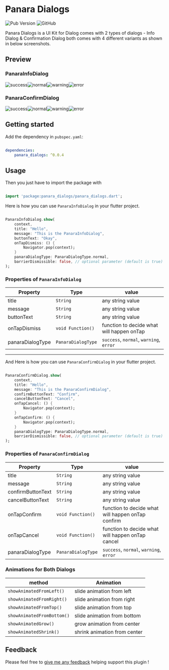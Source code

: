 # Panara Dialogs
![Pub Version](https://img.shields.io/pub/v/panara_dialogs?style=plastic) ![GitHub](https://img.shields.io/github/license/PanaraStudios/panaradialogs?style=plastic) 

Panara Dialogs is a UI Kit for Dialog comes with 2 types of dialogs - Info Dialog & Confirmation Dialog both comes with 4 different variants as shown in below screenshots.


## Preview

### PanaraInfoDialog

![success](https://raw.githubusercontent.com/PanaraStudios/panaradialogs/master/preview_images/info_success.png)![normal](https://raw.githubusercontent.com/PanaraStudios/panaradialogs/master/preview_images/info_normal.png)![warning](https://raw.githubusercontent.com/PanaraStudios/panaradialogs/master/preview_images/info_warning.png)![error](https://raw.githubusercontent.com/PanaraStudios/panaradialogs/master/preview_images/info_error.png)

### PanaraConfirmDialog
![success](https://raw.githubusercontent.com/PanaraStudios/panaradialogs/master/preview_images/confirm_success.png)![normal](https://raw.githubusercontent.com/PanaraStudios/panaradialogs/master/preview_images/confirm_normal.png)![warning](https://raw.githubusercontent.com/PanaraStudios/panaradialogs/master/preview_images/confirm_warning.png)![error](https://raw.githubusercontent.com/PanaraStudios/panaradialogs/master/preview_images/confirm_error.png)

  

## Getting started
Add the dependency in  `pubspec.yaml`:

```yaml

dependencies:
    panara_dialogs: ^0.0.4

```

## Usage

Then you just have to import the package with

```dart

import 'package:panara_dialogs/panara_dialogs.dart';

```


Here is how you can use `PanaraInfoDialog` in your flutter project.
```dart

PanaraInfoDialog.show(
    context, 
    title: "Hello",
    message: "This is the PanaraInfoDialog",
    buttonText: "Okay",
    onTapDismiss: () {
        Navigator.pop(context);
    }
    panaraDialogType: PanaraDialogType.normal,
    barrierDismissible: false, // optional parameter (default is true)
);

```

### Properties of `PanaraInfoDialog`
| Property | Type | value |
|--|--|--|
| title | `String` | any string value  |
| message | `String` | any string value  |
| buttonText | `String` | any string value  |
| onTapDismiss | `void Function()` | function to decide what will happen onTap  |
| panaraDialogType | `PanaraDialogType` | `success`, `normal`, `warning`, `error`  |

---
And Here is how you can use `PanaraConfirmDialog` in your flutter project.
```dart

PanaraConfirmDialog.show(
    context, 
    title: "Hello",
    message: "This is the PanaraConfirmDialog",
    confirmButtonText: "Confirm",
    cancelButtonText: "Cancel",
    onTapCancel: () {
        Navigator.pop(context);
    }
    onTapConfirm: () {
        Navigator.pop(context);
    }
    panaraDialogType: PanaraDialogType.normal,
    barrierDismissible: false, // optional parameter (default is true)
);

```

### Properties of `PanaraConfirmDialog`
| Property | Type | value |
|--|--|--|
| title | `String` | any string value  |
| message | `String` | any string value  |
| confirmButtonText | `String` | any string value  |
| cancelButtonText | `String` | any string value  |
| onTapConfirm | `void Function()` | function to decide what will happen onTap confirm |
| onTapCancel | `void Function()` | function to decide what will happen onTap cancel |
| panaraDialogType | `PanaraDialogType` | `success`, `normal`, `warning`, `error`  |


### Animations for Both Dialogs
| method | Animation |
|--|--|
| `showAnimatedFromLeft()` | slide animation from left |
| `showAnimatedFromRight()` | slide animation from right |
| `showAnimatedFromTop()` | slide animation from top |
| `showAnimatedFromBottom()` | slide animation from bottom |
| `showAnimatedGrow()` | grow animation from center |
| `showAnimatedShrink()` | shrink animation from center |

  

## Feedback

Please feel free to  [give me any feedback](https://github.com/PanaraStudios/panaradialogs/issues)  helping support this plugin !